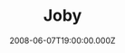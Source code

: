 ---
title: "Joby"
venue: "Eastney Cellars"
date: 2008-06-07T19:00:00.000Z
permalink: /almanac/live/2008-06-07-joby-joby/index.html
lat: 50.7852818
long: -1.0602803
---